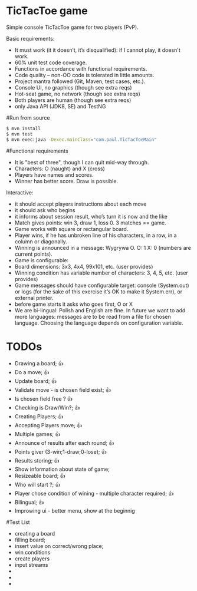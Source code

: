 # TicTacToe game

Simple console TicTacToe game for two players (PvP).

Basic requirements:
- It must work (it it doesn’t, it’s disqualified): if I cannot play, it doesn't work.
- 60% unit test code coverage.
- Functions in accordance with functional requirements.
- Code quality – non-OO code is tolerated in little amounts.
- Project mantra followed (Git, Maven, test cases, etc.).
- Console UI, no graphics (though see extra reqs)
- Hot-seat game, no network (though see extra reqs)
- Both players are human (though see extra reqs)
- only Java API (JDK8, SE) and TestNG


#Run from source 

```sh
$ mvn install
$ mvn test
$ mvn exec:java -Dexec.mainClass="com.paul.TicTacToeMain"
```
#Functional requirements

- It is "best of three", though I can quit mid-way through.
- Characters: O (naught) and X (cross)
- Players have names and scores.
- Winner has better score. Draw is possible.

 Interactive:
 
- it should accept players instructions about each move
- it should ask who begins
- it informs about session result, who’s turn it is now and the like
- Match gives points: win 3, draw 1, loss 0. 3 matches == game.
- Game works with square or rectangular board.
- Player wins, if he has unbroken line of his characters, in a row, in a column or diagonally.
- Winning is announced in a message: Wygrywa O. O: 1 X: 0 (numbers are current points).
- Game is configurable:
- Board dimensions: 3x3, 4x4, 99x101, etc. (user provides)
- Winning condition has variable number of characters: 3, 4, 5, etc. (user provides)
- Game messages should have configurable target: console (System.out) or logs (for the sake of this exercise it’s OK to make it System.err), or external printer.
- before game starts it asks who goes first, O or X
- We are bi-lingual: Polish and English are fine. In future we want to add more languages: messages are to be read from a file for chosen language. Choosing the language depends on configuration variable.

# TODOs 
- Drawing a board; :thumbsup:
- Do a move; :thumbsup:
- Update board; :thumbsup:
- Validate move - is chosen field exist; :thumbsup:
- Is chosen field free ? :thumbsup:
- Checking is Draw/Win?; :thumbsup:
- Creating Players; :thumbsup:
- Accepting Players move; :thumbsup:
- Multiple games; :thumbsup:
- Announce of results after each round; :thumbsup:
- Points giver (3-win;1-draw;0-lose);  :thumbsup:
- Results storing; :thumbsup:
- Show information about state of game; 
- Resizeable board; :thumbsup:
- Who will start ?; :thumbsup:
- Player chose condition of wining - multiple character required; :thumbsup:
- Bilingual; :thumbsup:
- Improwing ui - better menu, show at the beginnig
 
#Test List

 - creating a board
 - filling board;
 - insert value on correct/wrong place;
 - win conditions
 - create players
 - input streams
 - 
 - 
 - 